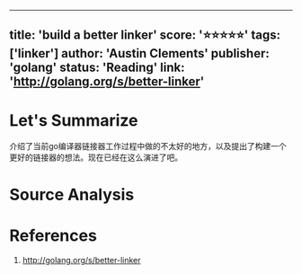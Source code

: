 
---
title: 'build a better linker'
score: '⭐️⭐️⭐️⭐️⭐️'
tags: ['linker']
author: 'Austin Clements'
publisher: 'golang'
status: 'Reading'
link: 'http://golang.org/s/better-linker'
---

# Let's Summarize

介绍了当前go编译器链接器工作过程中做的不太好的地方，以及提出了构建一个更好的链接器的想法。现在已经在这么演进了吧。

# Source Analysis



# References
1. http://golang.org/s/better-linker
